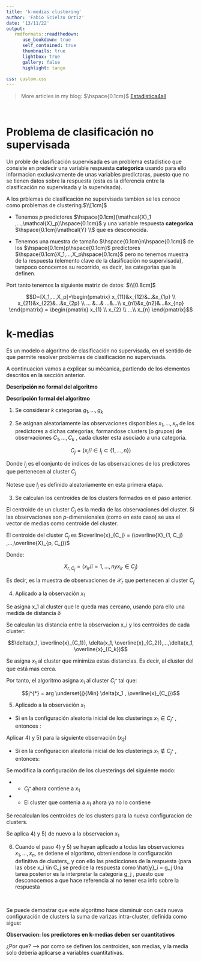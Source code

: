 ```yaml
---
title: 'k-medias clustering'
author: 'Fabio Scielzo Ortiz'
date: '13/11/22'
output: 
   rmdformats::readthedown:
      use_bookdown: true
      self_contained: true
      thumbnails: true
      lightbox: true
      gallery: false
      highlight: tango
      
css: custom.css
---
```



<div>
<style scoped>
    .dataframe tbody tr th:only-of-type {
        vertical-align: middle;
    }

    .dataframe tbody tr th {
        vertical-align: top;
    }

    .dataframe thead th {
        text-align: right;
    }
    
 
    table {
     display: block;
     overflow-x: auto;
     border-collapse: collapse;
     border-spacing: 0;
     border: 0px solid;
     color: var(--jp-ui-font-color1);
     font-size: 14px;
     margin-left: auto;
     margin-right: auto;
     
            }
            
</style>






> More articles in my blog:   $\hspace{0.1cm}$   [Estadistica4all](https://fabioscielzoortiz.github.io/Estadistica4all.github.io/)



<br>


# Problema de clasificación no supervisada


Un proble de clasificación supervisada  es un problema estadistico que consiste en predecir una variable respuesta **categorica** usando para ello informacion exclusivamente de unas variables predictoras, puesto que no se tienen datos sobre la respuesta (esta es la diferencia entre la clasificación no supervisada y la supervisada). 

A los prblemas de clasificación no supervisada tambien se les conoce como problemas de clustering.$\\[1cm]$



- Tenemos $p$ predictores  $\hspace{0.1cm}(\mathcal{X}_1 ,...,\mathcal{X}_p)\hspace{0.1cm}$ y una variable respuesta **categorica** $\hspace{0.1cm}\mathcal{Y} \\$ que es desconocida.


- Tenemos una muestra de tamaño $\hspace{0.1cm}n\hspace{0.1cm}$ de los $\hspace{0.1cm}p\hspace{0.1cm}$ predictores $\hspace{0.1cm}X_1,...,X_p\hspace{0.1cm}$  pero no tenemos muestra de la respuesta (elemento clave de la clasificación no supervisada), tampoco conocemos su recorrido, es decir, las categorias que la definen.

Port tanto tenemos la siguiente matriz de datos: $\\[0.8cm]$

$$D=[X_1,...,X_p]=\begin{pmatrix}
    x_{11}&x_{12}&...&x_{1p} \\
    x_{21}&x_{22}&...&x_{2p} \\
    ... &...& ...&...\\
    x_{n1}&x_{n2}&...&x_{np}
    \end{pmatrix} = \begin{pmatrix}
    x_{1} \\
    x_{2}  \\
     ...\\
     x_{n} 
    \end{pmatrix}$$





# k-medias


Es un modelo o algoritmo de clasificación no supervisada, en el sentido de que permite resolver problemas de clasificación no supervisada.

A continuacion vamos a explicar su mécanica, partiendo de los elementos descritos en la sección anterior.



**Descripción no formal del algoritmo**












**Descripción formal del algoritmo**


1) Se considerar $k$ categorias $g_1,...,g_k$


2) Se asignan aleatoriamente las observaciones disponibles $x_1,...,x_n$ de los predictores a dichas categorias, formandose clusters (o grupos) de observaciones $C_1,...,C_k$ , cada cluster esta asociado a una categoria.

$$C_j = ( x_i / i \in I_j \subset \lbrace 1,...,n \rbrace )$$

Donde $I_j$ es el conjunto de indices de las observaciones de los predictores que pertenecen al cluster $C_j$

Notese que $I_j$ es definido aleatoriamente en esta primera etapa.


3) Se calculan los centroides de los clusters formados en el paso anterior.

El centroide de un cluster $C_j$  es la media de las observaciones del cluster. Si las observaciones son $p$-dimensionales (como en este caso) se usa el vector de medias como centroide del cluster.


El centroide del cluster $C_j$ es $\overline{x}_{C_j} = (\overline{X}_{1, C_j} ,...,\overline{X}_{p, C_j})$

Donde:

$$X_{r , C_j } = (x_{ir} / i=1,...,n y x_{ir} \in C_j)$$

Es decir, es la muestra de observaciones de $\mathcal{X}_r$ que pertenecen al cluster $C_j$


4) Aplicado a la observación $x_1$

Se asigna x_1 al cluster que le queda mas cercano, usando para ello una medida de distancia $\delta$

Se calculan las distancia entre la observacion x_i y los centroides de cada cluster:

$$\delta(x_1, \overline{x}_{C_1}), \delta(x_1, \overline{x}_{C_2}),...,\delta(x_1, \overline{x}_{C_k})$$

Se asigna $x_1$ al cluster que minimiza estas distancias. Es decir, al cluster del que está mas cerca.



Por tanto, el algoritmo asigna $x_1$ al cluster $C_{j^*}$ tal que:

$$j^{*} = arg \underset{j}{Min} \delta(x_1 , \overline{x}_{C_j})$$





5) Aplicado a la observación $x_1$



- Si en la configuración aleatoria inicial de los clusterings $x_1 \in C_{j^*}$  , entonces :

Aplicar 4) y 5) para la siguiente observación $(x_2)$

 
- Si en la configuracion aleatoria inicial de los clusterings $x_1 \notin C_{j^*}$ , entonces:

Se modifica la configuración de los cluesterings del siguiente modo:

 - - $C_{j^*}$ ahora contiene a $x_1$

 - - El cluster que contenia a $x_1$ ahora ya no lo contiene

Se recalculan los centroides de los clusters para la nueva configuracion de clusters.

Se aplica 4) y 5) de nuevo a la observacion $x_1$



6) Cuando el paso 4) y 5) se hayan aplicado a todas las observaciones $x_1,...,x_n$, se detiene el algoritmo, obteniendose la configuración definitiva de clusters,, y con ello las predicciones de la respuesta (para las obse x_i \in C_j se predice la respuesta como \hat{y}_i = g_j  Una tarea posterior es la interpretar la categoria g_j , puesto que desconocemos a que hace referencia al no tener esa info sobre la respuesta


<br>


Se puede demostrar que este algoritmo hace disminuir con cada nueva configuración de clusters la suma de varizas intra-cluster, definida como sigue:













**Observacion: los predictores en k-medias deben ser cuantitativos**


¿Por que?  --> por como se definen los centroides, son medias, y la media solo deberia aplicarse a variables cuantitativas.










